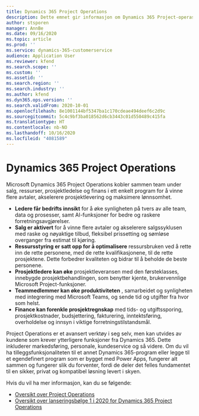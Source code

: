 ```yaml
---
title: Dynamics 365 Project Operations
description: Dette emnet gir informasjon om Dynamics 365 Project-operasjoner.
author: stsporen
manager: AnnBe
ms.date: 09/16/2020
ms.topic: article
ms.prod: ''
ms.service: dynamics-365-customerservice
audience: Application User
ms.reviewer: kfend
ms.search.scope: ''
ms.custom: ''
ms.assetid: ''
ms.search.region: ''
ms.search.industry: ''
ms.author: kfend
ms.dyn365.ops.version: ''
ms.search.validFrom: 2020-10-01
ms.openlocfilehash: 8e1001144bf5347ba1c170cdeae494deef6c2d9c
ms.sourcegitcommit: 5c4c9bf3ba018562d6cb3443c01d550489c415fa
ms.translationtype: HT
ms.contentlocale: nb-NO
ms.lasthandoff: 10/16/2020
ms.locfileid: "4081589"
---
```

# <a name="dynamics-365-project-operations"></a>Dynamics 365 Project Operations

Microsoft Dynamics 365 Project Operations kobler sammen team under salg, ressurser, prosjektledelse og finans i ett enkelt program for å vinne flere avtaler, akselerere prosjektlevering og maksimere lønnsomhet.

-   **Ledere får bedrifts innsikt** for å øke synligheten på tvers av alle team, data og prosesser, samt AI-funksjoner for bedre og raskere forretningsavgjørelser.
-   **Salg er aktivert** for å vinne flere avtaler og akselerere salgssyklusen med raske og nøyaktige tilbud, fleksibel prissetting og sømløse overganger fra estimat til kjøring.
-   **Ressursstyring er satt opp for å optimalisere** ressursbruken ved å rette inn de rette personene, med de rette kvalifikasjonene, til de rette prosjektene. Dette forbedrer kvaliteten og bidrar til å beholde de beste personene.
-   **Prosjektledere kan øke** prosjektleveransen med den førsteklasses, innebygde prosjektbehandlingen, som benytter kjente, brukervennlige Microsoft Project-funksjoner.
-   **Teammedlemmer kan øke produktiviteten** , samarbeidet og synligheten med integrering med Microsoft Teams, og sende tid og utgifter fra hvor som helst.
-   **Finance kan forenkle prosjektregnskap** med tids- og utgiftssporing, prosjektkostnader, budsjettering, fakturering, inntektsføring, overholdelse og innsyn i viktige forretningstilstandsmål.

Project Operations er et avansert verktøy i seg selv, men kan utvides av kundene som krever ytterligere funksjoner fra Dynamics 365. Dette inkluderer markedsføring, personale, kundeservice og så videre. Om du vil ha tilleggsfunksjonaliteten til et annet Dynamics 365-program eller legge til et egendefinert program som er bygget med Power Apps, fungerer alt sammen og fungerer slik du forventer, fordi de deler det felles fundamentet til en sikker, privat og kompatibel løsning levert i skyen.

Hvis du vil ha mer informasjon, kan du se følgende:

- [Oversikt over Project Operations](https://dynamics.microsoft.com/en-us/project-operations/overview/)
- [Oversikt over lanseringsbølge 1 i 2020 for Dynamics 365 Project Operations](https://docs.microsoft.com/dynamics365-release-plan/2020wave1/dynamics365-project-operations/)

